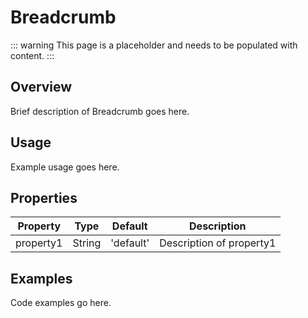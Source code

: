 # Breadcrumb

::: warning
This page is a placeholder and needs to be populated with content.
:::

## Overview

Brief description of Breadcrumb goes here.

## Usage

Example usage goes here.

## Properties

| Property | Type | Default | Description |
|----------|------|---------|-------------|
| property1 | String | 'default' | Description of property1 |

## Examples

Code examples go here.

